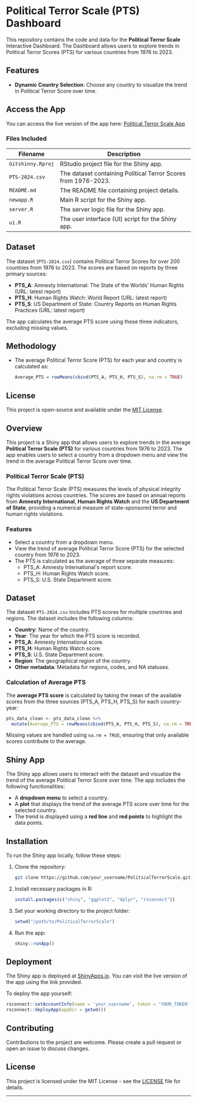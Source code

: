 
# Political Terror Scale (PTS) Dashboard

This repository contains the code and data for the **Political Terror Scale** Interactive Dashboard. The Dashboard allows users to explore trends in Political Terror Scores (PTS) for various countries from 1976 to 2023. 

## Features

- **Dynamic Country Selection**: Choose any country to visualize the trend in Political Terror Score over time.

## Access the App

You can access the live version of the app here: [Political Terror Scale App](https://mohsnmonji.shinyapps.io/Political_Terror_Scale/)


### Files Included

| Filename         | Description                                 |
|------------------|---------------------------------------------|
| `Gitshinny.Rproj`| RStudio project file for the Shiny app.      |
| `PTS-2024.csv`   | The dataset containing Political Terror Scores from 1976-2023. |
| `README.md`      | The README file containing project details.  |
| `newapp.R`       | Main R script for the Shiny app.|
| `server.R`       | The server logic file for the Shiny app.     |
| `ui.R`           | The user interface (UI) script for the Shiny app. |


## Dataset

The dataset (`PTS-2024.csv`) contains Political Terror Scores for over 200 countries from 1976 to 2023. The scores are based on reports by three primary sources:

- **PTS_A**: Amnesty International: The State of the Worlds’ Human Rights (URL: latest report)
- **PTS_H**: Human Rights Watch: World Report (URL: latest report)
- **PTS_S**: US Department of State: Country Reports on Human Rights Practices (URL: latest report)

The app calculates the average PTS score using these three indicators, excluding missing values.

## Methodology

- The average Political Terror Score (PTS) for each year and country is calculated as:

    ```r
    Average_PTS = rowMeans(cbind(PTS_A, PTS_H, PTS_S), na.rm = TRUE)
    ```

## License

This project is open-source and available under the [MIT License](LICENSE).



## Overview

This project is a Shiny app that allows users to explore  trends in the average **Political Terror Scale (PTS)** for various countries from 1976 to 2023. The app enables users to select a country from a dropdown menu and view the trend in the average Political Terror Score over time.

### Political Terror Scale (PTS)

The Political Terror Scale (PTS) measures the levels of physical integrity rights violations across countries. The scores are based on annual reports from **Amnesty International**, **Human Rights Watch** and the **US Department of State**, providing a numerical measure of state-sponsored terror and human rights violations.

### Features

- Select a country from a dropdown menu.
- View the trend of average Political Terror Score (PTS) for the selected country from 1976 to 2023.
- The PTS is calculated as the average of three separate measures:
  - PTS_A: Amnesty International's report score.
  - PTS_H: Human Rights Watch score.
  - PTS_S: U.S. State Department score.

## Dataset

The dataset `PTS-2024.csv` includes PTS scores for multiple countries and regions. The dataset includes the following columns:

- **Country**: Name of the country.
- **Year**: The year for which the PTS score is recorded.
- **PTS_A**: Amnesty International score.
- **PTS_H**: Human Rights Watch score.
- **PTS_S**: U.S. State Department score.
- **Region**: The geographical region of the country.
- **Other metadata**: Metadata for regions, codes, and NA statuses.

### Calculation of Average PTS

The **average PTS score** is calculated by taking the mean of the available scores from the three sources (PTS_A, PTS_H, PTS_S) for each country-year:

```r
pts_data_clean <- pts_data_clean %>%
  mutate(Average_PTS = rowMeans(cbind(PTS_A, PTS_H, PTS_S), na.rm = TRUE))
```

Missing values are handled using `na.rm = TRUE`, ensuring that only available scores contribute to the average.

## Shiny App

The Shiny app allows users to interact with the dataset and visualize the trend of the average Political Terror Score over time. The app includes the following functionalities:

- A **dropdown menu** to select a country.
- A **plot** that displays the trend of the average PTS score over time for the selected country.
- The trend is displayed using a **red line** and **red points** to highlight the data points.

## Installation

To run the Shiny app locally, follow these steps:

1. Clone the repository:
   ```bash
   git clone https://github.com/your_username/PoliticalTerrorScale.git
   ```

2. Install necessary packages in R:
   ```r
   install.packages(c("shiny", "ggplot2", "dplyr", "rsconnect"))
   ```

3. Set your working directory to the project folder:
   ```r
   setwd("/path/to/PoliticalTerrorScale")
   ```

4. Run the app:
   ```r
   shiny::runApp()
   ```

## Deployment

The Shiny app is deployed at [ShinyApps.io](https://YOUR_APP_LINK). You can visit the live version of the app using the link provided.

To deploy the app yourself:
```r
rsconnect::setAccountInfo(name = 'your_username', token = 'YOUR_TOKEN', secret = 'YOUR_SECRET')
rsconnect::deployApp(appDir = getwd())
```

## Contributing

Contributions to the project are welcome. Please create a pull request or open an issue to discuss changes.

## License

This project is licensed under the MIT License - see the [LICENSE](LICENSE) file for details.

---
